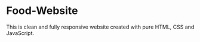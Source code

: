 # Food-Website
This is clean and fully responsive website created with pure HTML, CSS and JavaScript.
